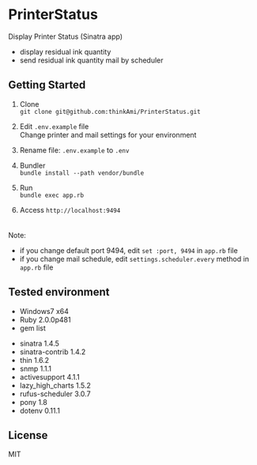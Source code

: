 PrinterStatus
=============

Display Printer Status (Sinatra app)  

- display residual ink quantity
- send residual ink quantity mail by scheduler

## Getting Started

1. Clone  
 `git clone git@github.com:thinkAmi/PrinterStatus.git`  

2. Edit `.env.example` file  
 Change printer and mail settings for your environment  

3. Rename file: `.env.example` to `.env`  

4. Bundler  
 `bundle install --path vendor/bundle`  

5. Run  
 `bundle exec app.rb`  

6. Access
 `http://localhost:9494`  
　

 Note:  

 - if you change default port 9494, edit `set :port, 9494` in `app.rb` file 
 - if you change mail schedule, edit `settings.scheduler.every` method in `app.rb` file



## Tested environment
 * Windows7 x64
 * Ruby 2.0.0p481
 * gem list
  - sinatra 1.4.5
  - sinatra-contrib 1.4.2
  - thin 1.6.2
  - snmp 1.1.1
  - activesupport 4.1.1
  - lazy_high_charts 1.5.2
  - rufus-scheduler 3.0.7
  - pony 1.8
  - dotenv 0.11.1


## License
MIT  